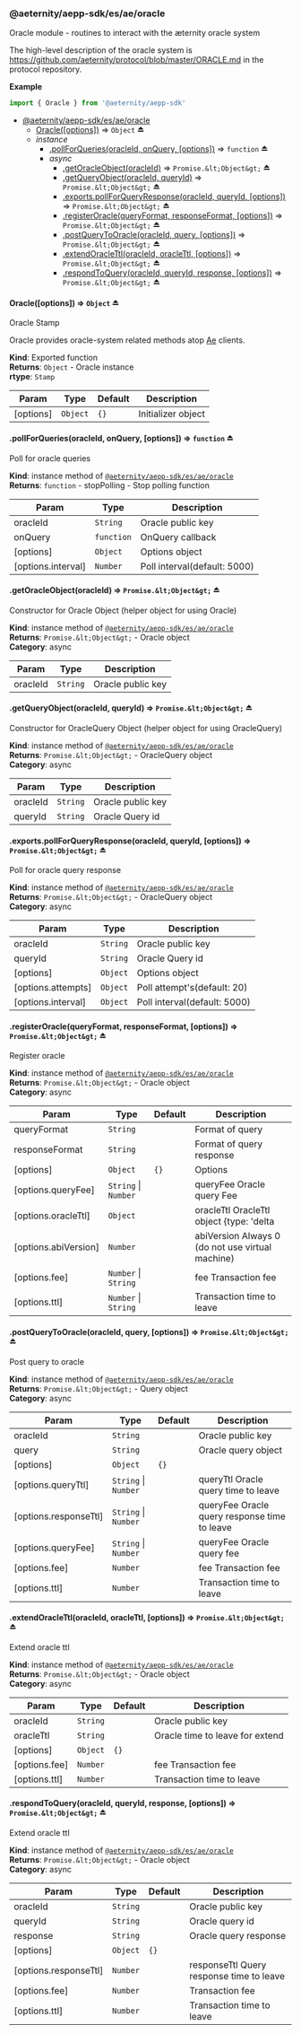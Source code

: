 <a id="module_@aeternity/aepp-sdk/es/ae/oracle"></a>

### @aeternity/aepp-sdk/es/ae/oracle
Oracle module - routines to interact with the æternity oracle system

The high-level description of the oracle system is
https://github.com/aeternity/protocol/blob/master/ORACLE.md in the protocol
repository.

**Example**  
```js
import { Oracle } from '@aeternity/aepp-sdk'
```

* [@aeternity/aepp-sdk/es/ae/oracle](#module_@aeternity/aepp-sdk/es/ae/oracle)
    * [Oracle([options])](#exp_module_@aeternity/aepp-sdk/es/ae/oracle--Oracle) ⇒ `Object` ⏏
    * _instance_
        * [.pollForQueries(oracleId, onQuery, [options])](#exp_module_@aeternity/aepp-sdk/es/ae/oracle--pollForQueries) ⇒ `function` ⏏
        * _async_
            * [.getOracleObject(oracleId)](#exp_module_@aeternity/aepp-sdk/es/ae/oracle--getOracleObject) ⇒ `Promise.&lt;Object&gt;` ⏏
            * [.getQueryObject(oracleId, queryId)](#exp_module_@aeternity/aepp-sdk/es/ae/oracle--getQueryObject) ⇒ `Promise.&lt;Object&gt;` ⏏
            * [.exports.pollForQueryResponse(oracleId, queryId, [options])](#exp_module_@aeternity/aepp-sdk/es/ae/oracle--exports.pollForQueryResponse) ⇒ `Promise.&lt;Object&gt;` ⏏
            * [.registerOracle(queryFormat, responseFormat, [options])](#exp_module_@aeternity/aepp-sdk/es/ae/oracle--registerOracle) ⇒ `Promise.&lt;Object&gt;` ⏏
            * [.postQueryToOracle(oracleId, query, [options])](#exp_module_@aeternity/aepp-sdk/es/ae/oracle--postQueryToOracle) ⇒ `Promise.&lt;Object&gt;` ⏏
            * [.extendOracleTtl(oracleId, oracleTtl, [options])](#exp_module_@aeternity/aepp-sdk/es/ae/oracle--extendOracleTtl) ⇒ `Promise.&lt;Object&gt;` ⏏
            * [.respondToQuery(oracleId, queryId, response, [options])](#exp_module_@aeternity/aepp-sdk/es/ae/oracle--respondToQuery) ⇒ `Promise.&lt;Object&gt;` ⏏

<a id="exp_module_@aeternity/aepp-sdk/es/ae/oracle--Oracle"></a>

#### Oracle([options]) ⇒ `Object` ⏏
Oracle Stamp

Oracle provides oracle-system related methods atop
[Ae](#exp_module_@aeternity/aepp-sdk/es/ae--Ae) clients.

**Kind**: Exported function  
**Returns**: `Object` - Oracle instance  
**rtype**: `Stamp`

| Param | Type | Default | Description |
| --- | --- | --- | --- |
| [options] | `Object` | <code>{}</code> | Initializer object |

<a id="exp_module_@aeternity/aepp-sdk/es/ae/oracle--pollForQueries"></a>

#### .pollForQueries(oracleId, onQuery, [options]) ⇒ `function` ⏏
Poll for oracle queries

**Kind**: instance method of [`@aeternity/aepp-sdk/es/ae/oracle`](#module_@aeternity/aepp-sdk/es/ae/oracle)  
**Returns**: `function` - stopPolling - Stop polling function  

| Param | Type | Description |
| --- | --- | --- |
| oracleId | `String` | Oracle public key |
| onQuery | `function` | OnQuery callback |
| [options] | `Object` | Options object |
| [options.interval] | `Number` | Poll interval(default: 5000) |

<a id="exp_module_@aeternity/aepp-sdk/es/ae/oracle--getOracleObject"></a>

#### .getOracleObject(oracleId) ⇒ `Promise.&lt;Object&gt;` ⏏
Constructor for Oracle Object (helper object for using Oracle)

**Kind**: instance method of [`@aeternity/aepp-sdk/es/ae/oracle`](#module_@aeternity/aepp-sdk/es/ae/oracle)  
**Returns**: `Promise.&lt;Object&gt;` - Oracle object  
**Category**: async  

| Param | Type | Description |
| --- | --- | --- |
| oracleId | `String` | Oracle public key |

<a id="exp_module_@aeternity/aepp-sdk/es/ae/oracle--getQueryObject"></a>

#### .getQueryObject(oracleId, queryId) ⇒ `Promise.&lt;Object&gt;` ⏏
Constructor for OracleQuery Object (helper object for using OracleQuery)

**Kind**: instance method of [`@aeternity/aepp-sdk/es/ae/oracle`](#module_@aeternity/aepp-sdk/es/ae/oracle)  
**Returns**: `Promise.&lt;Object&gt;` - OracleQuery object  
**Category**: async  

| Param | Type | Description |
| --- | --- | --- |
| oracleId | `String` | Oracle public key |
| queryId | `String` | Oracle Query id |

<a id="exp_module_@aeternity/aepp-sdk/es/ae/oracle--exports.pollForQueryResponse"></a>

#### .exports.pollForQueryResponse(oracleId, queryId, [options]) ⇒ `Promise.&lt;Object&gt;` ⏏
Poll for oracle query response

**Kind**: instance method of [`@aeternity/aepp-sdk/es/ae/oracle`](#module_@aeternity/aepp-sdk/es/ae/oracle)  
**Returns**: `Promise.&lt;Object&gt;` - OracleQuery object  
**Category**: async  

| Param | Type | Description |
| --- | --- | --- |
| oracleId | `String` | Oracle public key |
| queryId | `String` | Oracle Query id |
| [options] | `Object` | Options object |
| [options.attempts] | `Object` | Poll attempt's(default: 20) |
| [options.interval] | `Object` | Poll interval(default: 5000) |

<a id="exp_module_@aeternity/aepp-sdk/es/ae/oracle--registerOracle"></a>

#### .registerOracle(queryFormat, responseFormat, [options]) ⇒ `Promise.&lt;Object&gt;` ⏏
Register oracle

**Kind**: instance method of [`@aeternity/aepp-sdk/es/ae/oracle`](#module_@aeternity/aepp-sdk/es/ae/oracle)  
**Returns**: `Promise.&lt;Object&gt;` - Oracle object  
**Category**: async  

| Param | Type | Default | Description |
| --- | --- | --- | --- |
| queryFormat | `String` |  | Format of query |
| responseFormat | `String` |  | Format of query response |
| [options] | `Object` | <code>{}</code> | Options |
| [options.queryFee] | `String` \| `Number` |  | queryFee Oracle query Fee |
| [options.oracleTtl] | `Object` |  | oracleTtl OracleTtl object {type: 'delta|block', value: 'number'} |
| [options.abiVersion] | `Number` |  | abiVersion Always 0 (do not use virtual machine) |
| [options.fee] | `Number` \| `String` |  | fee Transaction fee |
| [options.ttl] | `Number` \| `String` |  | Transaction time to leave |

<a id="exp_module_@aeternity/aepp-sdk/es/ae/oracle--postQueryToOracle"></a>

#### .postQueryToOracle(oracleId, query, [options]) ⇒ `Promise.&lt;Object&gt;` ⏏
Post query to oracle

**Kind**: instance method of [`@aeternity/aepp-sdk/es/ae/oracle`](#module_@aeternity/aepp-sdk/es/ae/oracle)  
**Returns**: `Promise.&lt;Object&gt;` - Query object  
**Category**: async  

| Param | Type | Default | Description |
| --- | --- | --- | --- |
| oracleId | `String` |  | Oracle public key |
| query | `String` |  | Oracle query object |
| [options] | `Object` | <code>{}</code> |  |
| [options.queryTtl] | `String` \| `Number` |  | queryTtl Oracle query time to leave |
| [options.responseTtl] | `String` \| `Number` |  | queryFee Oracle query response time to leave |
| [options.queryFee] | `String` \| `Number` |  | queryFee Oracle query fee |
| [options.fee] | `Number` |  | fee Transaction fee |
| [options.ttl] | `Number` |  | Transaction time to leave |

<a id="exp_module_@aeternity/aepp-sdk/es/ae/oracle--extendOracleTtl"></a>

#### .extendOracleTtl(oracleId, oracleTtl, [options]) ⇒ `Promise.&lt;Object&gt;` ⏏
Extend oracle ttl

**Kind**: instance method of [`@aeternity/aepp-sdk/es/ae/oracle`](#module_@aeternity/aepp-sdk/es/ae/oracle)  
**Returns**: `Promise.&lt;Object&gt;` - Oracle object  
**Category**: async  

| Param | Type | Default | Description |
| --- | --- | --- | --- |
| oracleId | `String` |  | Oracle public key |
| oracleTtl | `String` |  | Oracle time to leave for extend |
| [options] | `Object` | <code>{}</code> |  |
| [options.fee] | `Number` |  | fee Transaction fee |
| [options.ttl] | `Number` |  | Transaction time to leave |

<a id="exp_module_@aeternity/aepp-sdk/es/ae/oracle--respondToQuery"></a>

#### .respondToQuery(oracleId, queryId, response, [options]) ⇒ `Promise.&lt;Object&gt;` ⏏
Extend oracle ttl

**Kind**: instance method of [`@aeternity/aepp-sdk/es/ae/oracle`](#module_@aeternity/aepp-sdk/es/ae/oracle)  
**Returns**: `Promise.&lt;Object&gt;` - Oracle object  
**Category**: async  

| Param | Type | Default | Description |
| --- | --- | --- | --- |
| oracleId | `String` |  | Oracle public key |
| queryId | `String` |  | Oracle query id |
| response | `String` |  | Oracle query response |
| [options] | `Object` | <code>{}</code> |  |
| [options.responseTtl] | `Number` |  | responseTtl Query response time to leave |
| [options.fee] | `Number` |  | Transaction fee |
| [options.ttl] | `Number` |  | Transaction time to leave |

